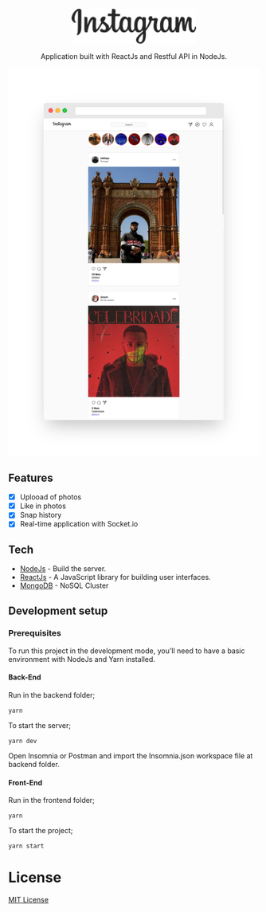 <p align="center">
  <img src="frontend/src/assets/logo.svg" width="250"/>
</p>

<p align="center">
  Application built with ReactJs and Restful API in NodeJs.
</p>

<img src=".github/thumbnail.png" />

## Features

- [x] Uplooad of photos
- [x] Like in photos
- [x] Snap history
- [x] Real-time application with Socket.io

## Tech

- [NodeJs](https://nodejs.org/en/) - Build the server.
- [ReactJs](https://reactjs.org) - A JavaScript library for building user interfaces.
- [MongoDB](https://www.mongodb.com/) - NoSQL Cluster

## Development setup

### Prerequisites

To run this project in the development mode, you'll need to have a basic environment with NodeJs and Yarn installed.

#### Back-End

Run in the backend folder;

```
yarn
```

To start the server;

```
yarn dev
```

Open Insomnia or Postman and import the Insomnia.json workspace file at backend folder.

#### Front-End

Run in the frontend folder;

```
yarn
```

To start the project;

```
yarn start
```

# License

[MIT License](/LICENSE)
